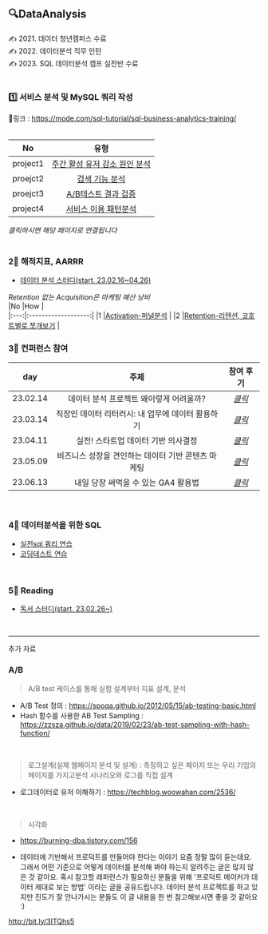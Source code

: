 ## 🔍DataAnalysis  
   
✍ 2021. 데이터 청년캠퍼스 수료  
✍ 2022. 데이터분석 직무 인턴  
✍ 2023. SQL 데이터분석 캠프 실전반 수료  
<br>  
 
### 1️⃣ 서비스 분석 및 MySQL 쿼리 작성   
🔗링크 : https://mode.com/sql-tutorial/sql-business-analytics-training/    
<br>
  
|No |유형 |  
|:---:|:-------------------:|
|project1 |[주간 활성 유저 감소 원인 분석](https://github.com/teng-ny/DataAnalysis/tree/main/%EC%8B%A4%EC%A0%84SQL/project1) |  
|proejct2 |[검색 기능 분석](https://github.com/teng-ny/DataAnalysis/tree/main/%EC%8B%A4%EC%A0%84SQL/project2) |  
|proejct3 |[A/B테스트 결과 검증](https://github.com/teng-ny/DataAnalysis/tree/main/%EC%8B%A4%EC%A0%84SQL/project3) |  
|project4 |[서비스 이용 패턴분석](https://github.com/teng-ny/DataAnalysis/tree/main/%EC%8B%A4%EC%A0%84SQL/project4) |  

*클릭하시면 해당 페이지로 연결됩니다*  
<br>  

### 2⃣ 해적지표, AARRR  
- [데이터 분석 스터디(start. 23.02.16~04.26)]()  
  
*Retention 없는 Acquisition은 마케팅 예산 낭비*   
|No |How |  
|:---:|:-------------------:|
|1 |[Activation-퍼널분석](https://github.com/teng-ny/DataAnalysis/tree/main/Funnel) |
|2 |[Retention-리텐션, 코호트별로 쪼개보기](https://github.com/teng-ny/DataAnalysis/tree/main/Retention) |
<br>    

### 3⃣ 컨퍼런스 참여
|day |주제 |참여 후기 |
|:---:|:-------------------:|:-------------------:|
|23.02.14 |데이터 분석 프로젝트 왜이렇게 어려울까? |[*클릭*](https://xod22.tistory.com/171) |
|23.03.14 |직장인 데이터 리터러시: 내 업무에 데이터 활용하기 |[*클릭*](https://xod22.tistory.com/175) |
|23.04.11 |실전! 스타트업 데이터 기반 의사결정 |[*클릭*](https://xod22.tistory.com/177) |
|23.05.09 |비즈니스 성장을 견인하는 데이터 기반 콘텐츠 마케팅 |[*클릭*](https://xod22.tistory.com/185) |
|23.06.13 |내일 당장 써먹을 수 있는 GA4 활용법 |[*클릭*]() |
<br>

### 4⃣ 데이터분석을 위한 SQL
- [실전sql 쿼리 연습](https://github.com/teng-ny/DataAnalysis/tree/main/%EC%BF%BC%EB%A6%AC%EC%97%B0%EC%8A%B5)
- [코딩테스트 연습](https://github.com/teng-ny/CodingTest) 
<br> 

###  5⃣ Reading
- [독서 스터디(start. 23.02.26~)](https://github.com/teng-ny/Reading)
<br>

------------------------------------  
추가 자료    
### A/B 
> A/B test 케이스를 통해 실험 설계부터 지표 설계, 분석
- A/B Test 정의 : https://spoqa.github.io/2012/05/15/ab-testing-basic.html
- Hash 함수를 사용한 AB Test Sampling : https://zzsza.github.io/data/2019/02/23/ab-test-sampling-with-hash-function/
<br>

> 로그설계(실제 웹페이지 분석 및 설계)
: 측정하고 싶은 페이지 또는 우리 기업의 페이지를 가지고분석 시나리오와 로그를 직접 설계
- 로그데이터로 유저 이해하기 : https://techblog.woowahan.com/2536/
<br>

> 시각화
- https://burning-dba.tistory.com/156


- 데이터에 기반해서 프로덕트를 만들어야 한다는 이야기 요즘 정말 많이 듣는데요. 그래서 어떤 기준으로 어떻게 데이터를 분석해 봐야 하는지 알려주는 글은 많지 않은 것 같아요.
혹시 참고할 레퍼런스가 필요하신 분들을 위해 '프로덕트 메이커가 데이터 제대로 보는 방법' 이라는 글을 공유드립니다. 데이터 분석 프로젝트를 하고 있지만 진도가 잘 안나가시는 분들도 이 글 내용을 한 번 참고해보시면 좋을 것 같아요 :)

http://bit.ly/3ITQhs5
